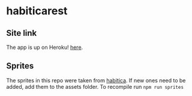 # habiticarest

## Site link

The app is up on Heroku! [here](https://habiticarest.herokuapp.com/).

## Sprites

The sprites in this repo were taken from [habitica](https://github.com/habitrpg/habitica). If new ones need to be added, add them to the assets folder. To recompile run `npm run sprites`

